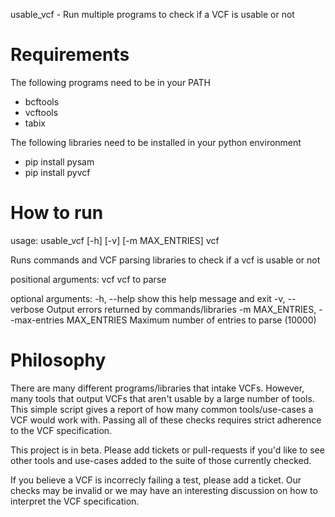 usable_vcf - Run multiple programs to check if a VCF is usable or not

Requirements
============

The following programs need to be in your PATH

- bcftools
- vcftools
- tabix

The following libraries need to be installed in your python environment

- pip install pysam
- pip install pyvcf

How to run
==========

usage: usable_vcf [-h] [-v] [-m MAX_ENTRIES] vcf

Runs commands and VCF parsing libraries to check if a vcf is usable or not

positional arguments:
  vcf                   vcf to parse

  optional arguments:
    -h, --help            show this help message and exit
    -v, --verbose         Output errors returned by commands/libraries
    -m MAX_ENTRIES, --max-entries MAX_ENTRIES
    			  Maximum number of entries to parse (10000)

Philosophy
==========
There are many different programs/libraries that intake VCFs. However, many tools that output VCFs that
aren't usable by a large number of tools. This simple script gives a report of how many common tools/use-cases
a VCF would work with. Passing all of these checks requires strict adherence to the VCF specification.

This project is in beta. Please add tickets or pull-requests if you'd like to see other tools and use-cases added
to the suite of those currently checked. 

If you believe a VCF is incorrecly failing a test, please add a ticket. Our checks may be invalid or we may have
an interesting discussion on how to interpret the VCF specification.
